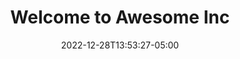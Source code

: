 ---
title: "Welcome to Awesome Inc"
date: 2022-12-28T13:53:27-05:00
tags: []
featured_image: ""
description: ""
---